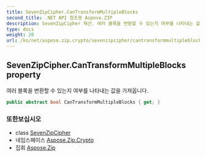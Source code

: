 ```yaml
---
title: SevenZipCipher.CanTransformMultipleBlocks
second_title: .NET API 참조용 Aspose.ZIP
description: SevenZipCipher 재산. 여러 블록을 변환할 수 있는지 여부를 나타내는 값을 가져옵니다.
type: docs
weight: 20
url: /ko/net/aspose.zip.crypto/sevenzipcipher/cantransformmultipleblocks/
---
```

## SevenZipCipher.CanTransformMultipleBlocks property

여러 블록을 변환할 수 있는지 여부를 나타내는 값을 가져옵니다.

```csharp
public abstract bool CanTransformMultipleBlocks { get; }
```

### 또한보십시오

* class [SevenZipCipher](../)
* 네임스페이스 [Aspose.Zip.Crypto](../../sevenzipcipher/)
* 집회 [Aspose.Zip](../../../)


